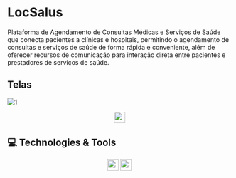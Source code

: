 # LocSalus
Plataforma de Agendamento de Consultas Médicas e Serviços de Saúde que conecta pacientes a clínicas e hospitais, permitindo o agendamento de consultas e serviços de saúde de forma rápida e conveniente, além de oferecer recursos de comunicação para interação direta entre pacientes e prestadores de serviços de saúde.
## Telas
![1](https://github.com/54Brendon/LocSalus/assets/66092599/a027630a-8da0-4c9e-8e72-37ac57db401d)

<div align="center">
<img src="(https://github.com/54Brendon/LocSalus/assets/66092599/a027630a-8da0-4c9e-8e72-37ac57db401d)
" width="25px" />
</div>

## 💻 Technologies & Tools

<p align="center">
 <img src="https://img.shields.io/badge/react%20-%2320232a.svg?&style=for-the-badge&logo=react&logoColor=%2361DAFB" height="25"/>
 <img src="https://img.shields.io/badge/-GitHub-181717?style=flat-square&logo=github" height="25"/>
